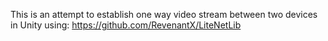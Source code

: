 This is an attempt to establish one way video stream between two devices in Unity
using:
	https://github.com/RevenantX/LiteNetLib